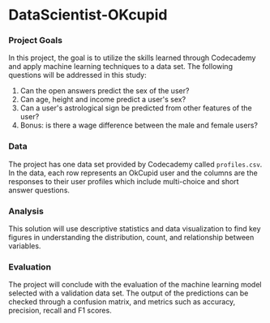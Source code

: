 # DataScientist-OKcupid

### Project Goals

In this project, the goal is to utilize the skills learned through Codecademy and apply machine learning techniques to a data set. The following questions will be addressed in this study:
1. Can the open answers predict the sex of the user?
2. Can age, height and income predict a user's sex?
3. Can a user's astrological sign be predicted from other features of the user?
4. Bonus: is there a wage difference between the male and female users?

### Data

The project has one data set provided by Codecademy called `profiles.csv`. In the data, each row represents an OkCupid user and the columns are the responses to their user profiles which include multi-choice and short answer questions.

### Analysis

This solution will use descriptive statistics and data visualization to find key figures in understanding the distribution, count, and relationship between variables. 

### Evaluation

The project will conclude with the evaluation of the machine learning model selected with a validation data set. The output of the predictions can be checked through a confusion matrix, and metrics such as accuracy, precision, recall and F1 scores. 
